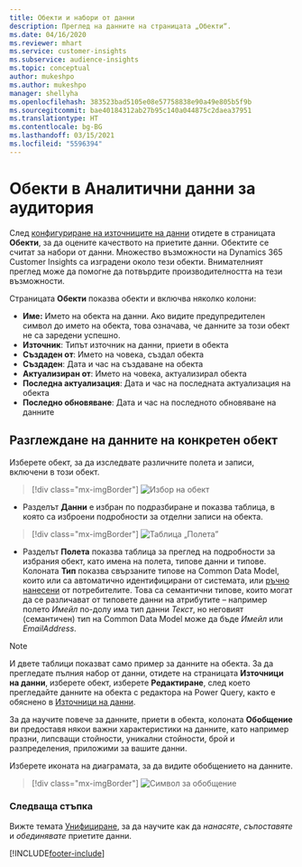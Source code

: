 ```yaml
---
title: Обекти и набори от данни
description: Преглед на данните на страницата „Обекти“.
ms.date: 04/16/2020
ms.reviewer: mhart
ms.service: customer-insights
ms.subservice: audience-insights
ms.topic: conceptual
author: mukeshpo
ms.author: mukeshpo
manager: shellyha
ms.openlocfilehash: 383523bad5105e08e57758838e90a49e805b5f9b
ms.sourcegitcommit: bae40184312ab27b95c140a044875c2daea37951
ms.translationtype: HT
ms.contentlocale: bg-BG
ms.lasthandoff: 03/15/2021
ms.locfileid: "5596394"
---
```

# <a name="entities-in-audience-insights"></a>Обекти в Аналитични данни за аудитория

След [конфигуриране на източниците на данни](data-sources.md) отидете в страницата **Обекти**, за да оцените качеството на приетите данни. Обектите се считат за набори от данни. Множество възможности на Dynamics 365 Customer Insights са изградени около тези обекти. Внимателният преглед може да помогне да потвърдите производителността на тези възможности.

Страницата **Обекти** показва обекти и включва няколко колони:

- **Име:** Името на обекта на данни. Ако видите предупредителен символ до името на обекта, това означава, че данните за този обект не са заредени успешно.
- **Източник**: Типът източник на данни, приети в обекта
- **Създаден от**: Името на човека, създал обекта
- **Създаден**: Дата и час на създаване на обекта
- **Актуализиран от**: Името на човека, актуализирал обекта
- **Последна актуализация**: Дата и час на последната актуализация на обекта
- **Последно обновяване**: Дата и час на последното обновяване на данните

## <a name="exploring-a-specific-entitys-data"></a>Разглеждане на данните на конкретен обект

Изберете обект, за да изследвате различните полета и записи, включени в този обект.

> [!div class="mx-imgBorder"]
> ![Избор на обект](media/data-manager-entities-data.png "Избор на обект")

- Разделът **Данни** е избран по подразбиране и показва таблица, в която са изброени подробности за отделни записи на обекта.

> [!div class="mx-imgBorder"]
> ![Таблица „Полета”](media/data-manager-entities-fields.PNG "Таблица „Полета”")

- Разделът **Полета** показва таблица за преглед на подробности за избрания обект, като имена на полета, типове данни и типове. Колоната **Тип** показва свързаните типове на Common Data Model, които или са автоматично идентифицирани от системата, или [ръчно нанесени](map-entities.md) от потребителите. Това са семантични типове, които могат да се различават от типовете данни на атрибутите – например полето *Имейл* по-долу има тип данни *Текст*, но неговият (семантичен) тип на Common Data Model може да бъде *Имейл* или *EmailAddress*.

> [!NOTE]
> И двете таблици показват само пример за данните на обекта. За да прегледате пълния набор от данни, отидете на страницата **Източници на данни**, изберете обект, изберете **Редактиране**, след което прегледайте данните на обекта с редактора на Power Query, както е обяснено в [Източници на данни](data-sources.md).

За да научите повече за данните, приети в обекта, колоната **Обобщение** ви предоставя някои важни характеристики на данните, като например празни, липсващи стойности, уникални стойности, брой и разпределения, приложими за вашите данни.

Изберете иконата на диаграмата, за да видите обобщението на данните.

> [!div class="mx-imgBorder"]
> ![Символ за обобщение](media/data-manager-entities-summary.png "Таблица за обобщение на данни")

### <a name="next-step"></a>Следваща стъпка

Вижте темата [Унифициране](data-unification.md), за да научите как да *нанасяте*, *съпоставяте* и *обединявате* приетите данни.


[!INCLUDE[footer-include](../includes/footer-banner.md)]